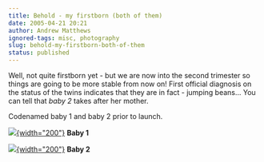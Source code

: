 ```yaml
---
title: Behold - my firstborn (both of them)
date: 2005-04-21 20:21
author: Andrew Matthews
ignored-tags: misc, photography
slug: behold-my-firstborn-both-of-them
status: published
---
```


Well, not quite firstborn yet - but we are now into the second trimester so things are going to be more stable from now on! First official diagnosis on the status of the twins indicates that they are in fact - jumping beans... You can tell that *baby 2* takes after her mother.

Codenamed baby 1 and baby 2 prior to launch.

[![](http://aabs.aspxconnection.com/images/baby1.jpg){width="200"}](http://aabs.aspxconnection.com/images/baby1.jpg)
**Baby 1**

[![](http://aabs.aspxconnection.com/images/baby2.jpg){width="200"}](http://aabs.aspxconnection.com/images/baby2.jpg)
**Baby 2**

